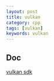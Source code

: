 ```yaml
---
layout: post
title: vulkan
category: cpp
tags: [vulkan]
keywords: vulkan
---
```


## Doc

[vulkan sdk](https://vulkan.lunarg.com/sdk/home)
